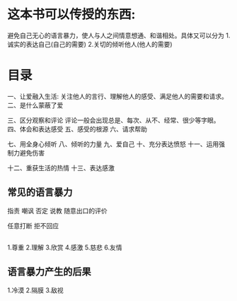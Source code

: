 # 这本书可以传授的东西:
  避免自己无心的语言暴力，使人与人之间情意想通、和谐相处。具体又可以分为
  1.诚实的表达自己(自己的需要)
  2.关切的倾听他人(他人的需要)

# 目录
一、让爱融入生活: 关注他人的言行、理解他人的感受、满足他人的需要和请求。
二、是什么蒙蔽了爱

三、区分观察和评论
  评论一般会出现总是、每次、从不、经常、很少等字眼。
四、体会和表达感受
五、感受的根源
六、请求帮助

七、用全身心倾听
八、倾听的力量
九、爱自己
十、充分表达愤怒
十一、运用强制力避免伤害

十二、重获生活的热情
十三、表达感激


  
## 常见的语言暴力
指责
嘲讽
否定
说教
随意出口的评价

任意打断
拒不回应

## 
1.尊重
2.理解
3.欣赏
4.感激
5.慈悲
6.友情

## 语言暴力产生的后果
1.冷漠
2.隔膜
3.敌视


